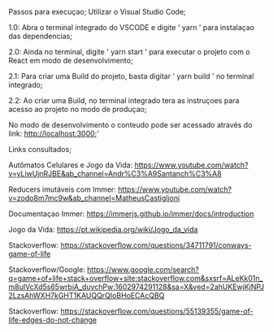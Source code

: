 Passos para execuçao;
Utilizar o Visual Studio Code;

1.0: Abra o terminal integrado do VSCODE e digite ' yarn ' para instalaçao das dependencias;

2.0: Ainda no terminal, digite  ' yarn start ' para executar o projeto com o React em modo de desenvolvimento;

2.1: Para criar uma Build do projeto, basta digitar ' yarn build ' no terminal integrado;

2.2: Ao criar uma Build, no terminal integrado tera as instruçoes para acesso ao projeto no modo de produçao;

No modo de desenvolvimento o conteudo pode ser acessado através do link: [http://localhost:3000](http://localhost:3000);'

Links consultados;

Autômatos Celulares e Jogo da Vida: https://www.youtube.com/watch?v=yLiwUjnRJBE&ab_channel=Andr%C3%A9Santanch%C3%A8

Reducers imutáveis com Immer: https://www.youtube.com/watch?v=zodo8m7mc9w&ab_channel=MatheusCastiglioni

Documentaçao Immer: https://immerjs.github.io/immer/docs/introduction

Jogo da Vida:	https://pt.wikipedia.org/wiki/Jogo_da_vida

Stackoverflow: https://stackoverflow.com/questions/34711791/conways-game-of-life

Stackoverflow/Google: https://www.google.com/search?q=game+of+life+stack+overflow+site:stackoverflow.com&sxsrf=ALeKk01n_m8uIVcXd5s65wrbiA_duychPw:1602974291128&sa=X&ved=2ahUKEwjKjNPJ2LzsAhWXH7kGHT1KAUQQrQIoBHoECAcQBQ

Stackoverflow: https://stackoverflow.com/questions/55139355/game-of-life-edges-do-not-change

